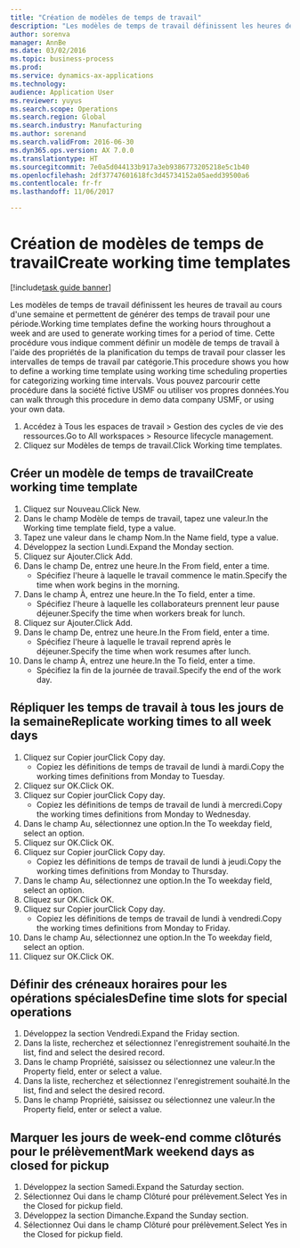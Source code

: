 ```yaml
--- 
title: "Création de modèles de temps de travail"
description: "Les modèles de temps de travail définissent les heures de travail au cours d'une semaine et permettent de générer des temps de travail pour une période."
author: sorenva
manager: AnnBe
ms.date: 03/02/2016
ms.topic: business-process
ms.prod: 
ms.service: dynamics-ax-applications
ms.technology: 
audience: Application User
ms.reviewer: yuyus
ms.search.scope: Operations
ms.search.region: Global
ms.search.industry: Manufacturing
ms.author: sorenand
ms.search.validFrom: 2016-06-30
ms.dyn365.ops.version: AX 7.0.0
ms.translationtype: HT
ms.sourcegitcommit: 7e0a5d044133b917a3eb9386773205218e5c1b40
ms.openlocfilehash: 2df37747601618fc3d45734152a05aedd39500a6
ms.contentlocale: fr-fr
ms.lasthandoff: 11/06/2017

---
```

# <a name="create-working-time-templates"></a><span data-ttu-id="bbee1-103">Création de modèles de temps de travail</span><span class="sxs-lookup"><span data-stu-id="bbee1-103">Create working time templates</span></span>

[!include[task guide banner](../../includes/task-guide-banner.md)]

<span data-ttu-id="bbee1-104">Les modèles de temps de travail définissent les heures de travail au cours d'une semaine et permettent de générer des temps de travail pour une période.</span><span class="sxs-lookup"><span data-stu-id="bbee1-104">Working time templates define the working hours throughout a week and are used to generate working times for a period of time.</span></span> <span data-ttu-id="bbee1-105">Cette procédure vous indique comment définir un modèle de temps de travail à l'aide des propriétés de la planification du temps de travail pour classer les intervalles de temps de travail par catégorie.</span><span class="sxs-lookup"><span data-stu-id="bbee1-105">This procedure shows you how to define a working time template using working time scheduling properties for categorizing working time intervals.</span></span> <span data-ttu-id="bbee1-106">Vous pouvez parcourir cette procédure dans la société fictive USMF ou utiliser vos propres données.</span><span class="sxs-lookup"><span data-stu-id="bbee1-106">You can walk through this procedure in demo data company USMF, or using your own data.</span></span>

1. <span data-ttu-id="bbee1-107">Accédez à Tous les espaces de travail > Gestion des cycles de vie des ressources.</span><span class="sxs-lookup"><span data-stu-id="bbee1-107">Go to All workspaces > Resource lifecycle management.</span></span>
2. <span data-ttu-id="bbee1-108">Cliquez sur Modèles de temps de travail.</span><span class="sxs-lookup"><span data-stu-id="bbee1-108">Click Working time templates.</span></span>

## <a name="create-working-time-template"></a><span data-ttu-id="bbee1-109">Créer un modèle de temps de travail</span><span class="sxs-lookup"><span data-stu-id="bbee1-109">Create working time template</span></span>
1. <span data-ttu-id="bbee1-110">Cliquez sur Nouveau.</span><span class="sxs-lookup"><span data-stu-id="bbee1-110">Click New.</span></span>
2. <span data-ttu-id="bbee1-111">Dans le champ Modèle de temps de travail, tapez une valeur.</span><span class="sxs-lookup"><span data-stu-id="bbee1-111">In the Working time template field, type a value.</span></span>
3. <span data-ttu-id="bbee1-112">Tapez une valeur dans le champ Nom.</span><span class="sxs-lookup"><span data-stu-id="bbee1-112">In the Name field, type a value.</span></span>
4. <span data-ttu-id="bbee1-113">Développez la section Lundi.</span><span class="sxs-lookup"><span data-stu-id="bbee1-113">Expand the Monday section.</span></span>
5. <span data-ttu-id="bbee1-114">Cliquez sur Ajouter.</span><span class="sxs-lookup"><span data-stu-id="bbee1-114">Click Add.</span></span>
6. <span data-ttu-id="bbee1-115">Dans le champ De, entrez une heure.</span><span class="sxs-lookup"><span data-stu-id="bbee1-115">In the From field, enter a time.</span></span>
    * <span data-ttu-id="bbee1-116">Spécifiez l'heure à laquelle le travail commence le matin.</span><span class="sxs-lookup"><span data-stu-id="bbee1-116">Specify the time when work begins in the morning.</span></span>  
7. <span data-ttu-id="bbee1-117">Dans le champ À, entrez une heure.</span><span class="sxs-lookup"><span data-stu-id="bbee1-117">In the To field, enter a time.</span></span>
    * <span data-ttu-id="bbee1-118">Spécifiez l'heure à laquelle les collaborateurs prennent leur pause déjeuner.</span><span class="sxs-lookup"><span data-stu-id="bbee1-118">Specify the time when workers break for lunch.</span></span>  
8. <span data-ttu-id="bbee1-119">Cliquez sur Ajouter.</span><span class="sxs-lookup"><span data-stu-id="bbee1-119">Click Add.</span></span>
9. <span data-ttu-id="bbee1-120">Dans le champ De, entrez une heure.</span><span class="sxs-lookup"><span data-stu-id="bbee1-120">In the From field, enter a time.</span></span>
    * <span data-ttu-id="bbee1-121">Spécifiez l'heure à laquelle le travail reprend après le déjeuner.</span><span class="sxs-lookup"><span data-stu-id="bbee1-121">Specify the time when work resumes after lunch.</span></span>  
10. <span data-ttu-id="bbee1-122">Dans le champ À, entrez une heure.</span><span class="sxs-lookup"><span data-stu-id="bbee1-122">In the To field, enter a time.</span></span>
    * <span data-ttu-id="bbee1-123">Spécifiez la fin de la journée de travail.</span><span class="sxs-lookup"><span data-stu-id="bbee1-123">Specify the end of the work day.</span></span>  

## <a name="replicate-working-times-to-all-week-days"></a><span data-ttu-id="bbee1-124">Répliquer les temps de travail à tous les jours de la semaine</span><span class="sxs-lookup"><span data-stu-id="bbee1-124">Replicate working times to all week days</span></span>
1. <span data-ttu-id="bbee1-125">Cliquez sur Copier jour</span><span class="sxs-lookup"><span data-stu-id="bbee1-125">Click Copy day.</span></span>
    * <span data-ttu-id="bbee1-126">Copiez les définitions de temps de travail de lundi à mardi.</span><span class="sxs-lookup"><span data-stu-id="bbee1-126">Copy the working times definitions from Monday to Tuesday.</span></span>  
2. <span data-ttu-id="bbee1-127">Cliquez sur OK.</span><span class="sxs-lookup"><span data-stu-id="bbee1-127">Click OK.</span></span>
3. <span data-ttu-id="bbee1-128">Cliquez sur Copier jour</span><span class="sxs-lookup"><span data-stu-id="bbee1-128">Click Copy day.</span></span>
    * <span data-ttu-id="bbee1-129">Copiez les définitions de temps de travail de lundi à mercredi.</span><span class="sxs-lookup"><span data-stu-id="bbee1-129">Copy the working times definitions from Monday to Wednesday.</span></span>  
4. <span data-ttu-id="bbee1-130">Dans le champ Au, sélectionnez une option.</span><span class="sxs-lookup"><span data-stu-id="bbee1-130">In the To weekday field, select an option.</span></span>
5. <span data-ttu-id="bbee1-131">Cliquez sur OK.</span><span class="sxs-lookup"><span data-stu-id="bbee1-131">Click OK.</span></span>
6. <span data-ttu-id="bbee1-132">Cliquez sur Copier jour</span><span class="sxs-lookup"><span data-stu-id="bbee1-132">Click Copy day.</span></span>
    * <span data-ttu-id="bbee1-133">Copiez les définitions de temps de travail de lundi à jeudi.</span><span class="sxs-lookup"><span data-stu-id="bbee1-133">Copy the working times definitions from Monday to Thursday.</span></span>  
7. <span data-ttu-id="bbee1-134">Dans le champ Au, sélectionnez une option.</span><span class="sxs-lookup"><span data-stu-id="bbee1-134">In the To weekday field, select an option.</span></span>
8. <span data-ttu-id="bbee1-135">Cliquez sur OK.</span><span class="sxs-lookup"><span data-stu-id="bbee1-135">Click OK.</span></span>
9. <span data-ttu-id="bbee1-136">Cliquez sur Copier jour</span><span class="sxs-lookup"><span data-stu-id="bbee1-136">Click Copy day.</span></span>
    * <span data-ttu-id="bbee1-137">Copiez les définitions de temps de travail de lundi à vendredi.</span><span class="sxs-lookup"><span data-stu-id="bbee1-137">Copy the working times definitions from Monday to Friday.</span></span>  
10. <span data-ttu-id="bbee1-138">Dans le champ Au, sélectionnez une option.</span><span class="sxs-lookup"><span data-stu-id="bbee1-138">In the To weekday field, select an option.</span></span>
11. <span data-ttu-id="bbee1-139">Cliquez sur OK.</span><span class="sxs-lookup"><span data-stu-id="bbee1-139">Click OK.</span></span>

## <a name="define-time-slots-for-special-operations"></a><span data-ttu-id="bbee1-140">Définir des créneaux horaires pour les opérations spéciales</span><span class="sxs-lookup"><span data-stu-id="bbee1-140">Define time slots for special operations</span></span>
1. <span data-ttu-id="bbee1-141">Développez la section Vendredi.</span><span class="sxs-lookup"><span data-stu-id="bbee1-141">Expand the Friday section.</span></span>
2. <span data-ttu-id="bbee1-142">Dans la liste, recherchez et sélectionnez l'enregistrement souhaité.</span><span class="sxs-lookup"><span data-stu-id="bbee1-142">In the list, find and select the desired record.</span></span>
3. <span data-ttu-id="bbee1-143">Dans le champ Propriété, saisissez ou sélectionnez une valeur.</span><span class="sxs-lookup"><span data-stu-id="bbee1-143">In the Property field, enter or select a value.</span></span>
4. <span data-ttu-id="bbee1-144">Dans la liste, recherchez et sélectionnez l'enregistrement souhaité.</span><span class="sxs-lookup"><span data-stu-id="bbee1-144">In the list, find and select the desired record.</span></span>
5. <span data-ttu-id="bbee1-145">Dans le champ Propriété, saisissez ou sélectionnez une valeur.</span><span class="sxs-lookup"><span data-stu-id="bbee1-145">In the Property field, enter or select a value.</span></span>

## <a name="mark-weekend-days-as-closed-for-pickup"></a><span data-ttu-id="bbee1-146">Marquer les jours de week-end comme clôturés pour le prélèvement</span><span class="sxs-lookup"><span data-stu-id="bbee1-146">Mark weekend days as closed for pickup</span></span>
1. <span data-ttu-id="bbee1-147">Développez la section Samedi.</span><span class="sxs-lookup"><span data-stu-id="bbee1-147">Expand the Saturday section.</span></span>
2. <span data-ttu-id="bbee1-148">Sélectionnez Oui dans le champ Clôturé pour prélèvement.</span><span class="sxs-lookup"><span data-stu-id="bbee1-148">Select Yes in the Closed for pickup field.</span></span>
3. <span data-ttu-id="bbee1-149">Développez la section Dimanche.</span><span class="sxs-lookup"><span data-stu-id="bbee1-149">Expand the Sunday section.</span></span>
4. <span data-ttu-id="bbee1-150">Sélectionnez Oui dans le champ Clôturé pour prélèvement.</span><span class="sxs-lookup"><span data-stu-id="bbee1-150">Select Yes in the Closed for pickup field.</span></span>


